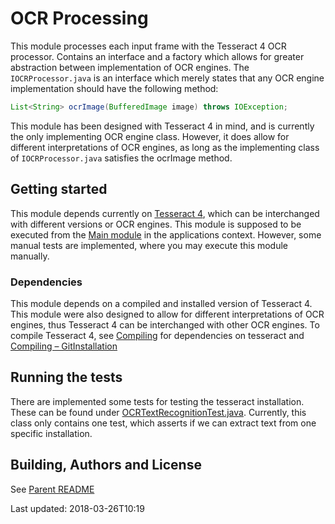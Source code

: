 # OCR Processing
This module processes each input frame with the Tesseract 4 OCR processor.
Contains an interface and a factory which allows for greater abstraction between implementation of OCR engines.
The `IOCRProcessor.java` is an interface which merely states that any OCR engine implementation should have the following method:
```java
List<String> ocrImage(BufferedImage image) throws IOException;
```
This module has been designed with Tesseract 4 in mind, and is currently the only implementing OCR engine class.
However, it does allow for different interpretations of OCR engines, as long as the implementing class of `IOCRProcessor.java` satisfies the ocrImage method.

## Getting started
This module depends currently on [Tesseract 4](https://github.com/tesseract-ocr/tesseract/tree/4.00.00alpha), which can be interchanged with different versions or OCR engines.
This module is supposed to be executed from the [Main module](../main/README.md) in the applications context.
However, some manual tests are implemented, where you may execute this module manually.  


### Dependencies
This module depends on a compiled and installed version of Tesseract 4.
This module were also designed to allow for different interpretations of OCR engines, thus Tesseract 4 can be interchanged with other OCR engines.
To compile Tesseract 4, see [Compiling](https://github.com/tesseract-ocr/tesseract/wiki/Compiling) for dependencies on tesseract and [Compiling – GitInstallation](https://github.com/tesseract-ocr/tesseract/wiki/Compiling-%E2%80%93-GitInstallation)
 

## Running the tests
There are implemented some tests for testing the tesseract installation.
These can be found under [OCRTextRecognitionTest.java](src/test/java/dk/kb/tvsubtitle/ocrprocessing/OCRTextRecognitionTest.java).
Currently, this class only contains one test, which asserts if we can extract text from one specific installation.


## Building, Authors and License
See [Parent README](../README.md)

Last updated: 2018-03-26T10:19